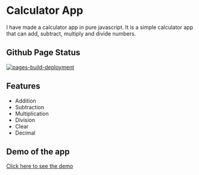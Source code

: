 # Calculator App

I have made a calculator app in pure javascript. It is a simple calculator app that can add, subtract, multiply and divide numbers.

## Github Page Status

[![pages-build-deployment](https://github.com/Zaid-maker/calculator-app/actions/workflows/pages/pages-build-deployment/badge.svg)](https://github.com/Zaid-maker/calculator-app/actions/workflows/pages/pages-build-deployment)

## Features

- Addition
- Subtraction
- Multiplication
- Division
- Clear
- Decimal

## Demo of the app

[Click here to see the demo](https://zaid-maker.github.io/calculator-app/)
